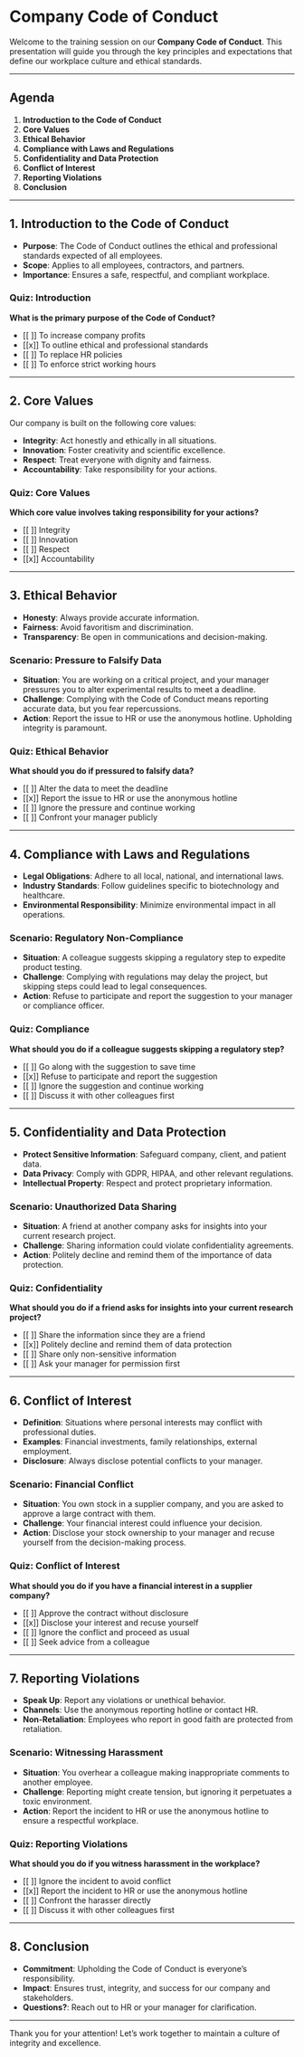 <!--
author:   Compliance Advantage
email:    sales@complianceadvantage.io
version:  1.0.0
language: en
narrator: US English Male
link:     ../custom.css
icon:     ../compliance_advantage_logo_single_sheet.png
-->

# Company Code of Conduct

Welcome to the training session on our **Company Code of Conduct**. This presentation will guide you through the key principles and expectations that define our workplace culture and ethical standards.


---

## Agenda

1. **Introduction to the Code of Conduct**
2. **Core Values**
3. **Ethical Behavior**
4. **Compliance with Laws and Regulations**
5. **Confidentiality and Data Protection**
6. **Conflict of Interest**
7. **Reporting Violations**
8. **Conclusion**

---

## 1. Introduction to the Code of Conduct

- **Purpose**: The Code of Conduct outlines the ethical and professional standards expected of all employees.
- **Scope**: Applies to all employees, contractors, and partners.
- **Importance**: Ensures a safe, respectful, and compliant workplace.

### Quiz: Introduction

**What is the primary purpose of the Code of Conduct?**

- [[ ]] To increase company profits
- [[x]] To outline ethical and professional standards
- [[ ]] To replace HR policies
- [[ ]] To enforce strict working hours

---

## 2. Core Values

Our company is built on the following core values:

- **Integrity**: Act honestly and ethically in all situations.
- **Innovation**: Foster creativity and scientific excellence.
- **Respect**: Treat everyone with dignity and fairness.
- **Accountability**: Take responsibility for your actions.

### Quiz: Core Values
**Which core value involves taking responsibility for your actions?**

- [[ ]] Integrity
- [[ ]] Innovation
- [[ ]] Respect
- [[x]] Accountability

---

## 3. Ethical Behavior
- **Honesty**: Always provide accurate information.
- **Fairness**: Avoid favoritism and discrimination.
- **Transparency**: Be open in communications and decision-making.

### Scenario: Pressure to Falsify Data
- **Situation**: You are working on a critical project, and your manager pressures you to alter experimental results to meet a deadline.
- **Challenge**: Complying with the Code of Conduct means reporting accurate data, but you fear repercussions.
- **Action**: Report the issue to HR or use the anonymous hotline. Upholding integrity is paramount.

### Quiz: Ethical Behavior
**What should you do if pressured to falsify data?**

- [[ ]] Alter the data to meet the deadline
- [[x]] Report the issue to HR or use the anonymous hotline
- [[ ]] Ignore the pressure and continue working
- [[ ]] Confront your manager publicly

---

## 4. Compliance with Laws and Regulations

- **Legal Obligations**: Adhere to all local, national, and international laws.
- **Industry Standards**: Follow guidelines specific to biotechnology and healthcare.
- **Environmental Responsibility**: Minimize environmental impact in all operations.

### Scenario: Regulatory Non-Compliance
- **Situation**: A colleague suggests skipping a regulatory step to expedite product testing.
- **Challenge**: Complying with regulations may delay the project, but skipping steps could lead to legal consequences.
- **Action**: Refuse to participate and report the suggestion to your manager or compliance officer.

### Quiz: Compliance
**What should you do if a colleague suggests skipping a regulatory step?**

- [[ ]] Go along with the suggestion to save time
- [[x]] Refuse to participate and report the suggestion
- [[ ]] Ignore the suggestion and continue working
- [[ ]] Discuss it with other colleagues first

---

## 5. Confidentiality and Data Protection

- **Protect Sensitive Information**: Safeguard company, client, and patient data.
- **Data Privacy**: Comply with GDPR, HIPAA, and other relevant regulations.
- **Intellectual Property**: Respect and protect proprietary information.

### Scenario: Unauthorized Data Sharing
- **Situation**: A friend at another company asks for insights into your current research project.
- **Challenge**: Sharing information could violate confidentiality agreements.
- **Action**: Politely decline and remind them of the importance of data protection.

### Quiz: Confidentiality
**What should you do if a friend asks for insights into your current research project?**

- [[ ]] Share the information since they are a friend
- [[x]] Politely decline and remind them of data protection
- [[ ]] Share only non-sensitive information
- [[ ]] Ask your manager for permission first

---

## 6. Conflict of Interest

- **Definition**: Situations where personal interests may conflict with professional duties.
- **Examples**: Financial investments, family relationships, external employment.
- **Disclosure**: Always disclose potential conflicts to your manager.

### Scenario: Financial Conflict
- **Situation**: You own stock in a supplier company, and you are asked to approve a large contract with them.
- **Challenge**: Your financial interest could influence your decision.
- **Action**: Disclose your stock ownership to your manager and recuse yourself from the decision-making process.

### Quiz: Conflict of Interest
**What should you do if you have a financial interest in a supplier company?**

- [[ ]] Approve the contract without disclosure
- [[x]] Disclose your interest and recuse yourself
- [[ ]] Ignore the conflict and proceed as usual
- [[ ]] Seek advice from a colleague

---

## 7. Reporting Violations

- **Speak Up**: Report any violations or unethical behavior.
- **Channels**: Use the anonymous reporting hotline or contact HR.
- **Non-Retaliation**: Employees who report in good faith are protected from retaliation.

### Scenario: Witnessing Harassment
- **Situation**: You overhear a colleague making inappropriate comments to another employee.
- **Challenge**: Reporting might create tension, but ignoring it perpetuates a toxic environment.
- **Action**: Report the incident to HR or use the anonymous hotline to ensure a respectful workplace.

### Quiz: Reporting Violations
**What should you do if you witness harassment in the workplace?**

- [[ ]] Ignore the incident to avoid conflict
- [[x]] Report the incident to HR or use the anonymous hotline
- [[ ]] Confront the harasser directly
- [[ ]] Discuss it with other colleagues first

---

## 8. Conclusion

- **Commitment**: Upholding the Code of Conduct is everyone’s responsibility.
- **Impact**: Ensures trust, integrity, and success for our company and stakeholders.
- **Questions?**: Reach out to HR or your manager for clarification.

---

Thank you for your attention! Let’s work together to maintain a culture of integrity and excellence.